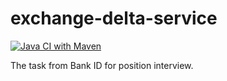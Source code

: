 # exchange-delta-service

[![Java CI with Maven](https://github.com/wexom/exchange-delta-service/actions/workflows/maven.yml/badge.svg?branch=main)](https://github.com/wexom/exchange-delta-service/actions/workflows/maven.yml)

The task from Bank ID for position interview.

